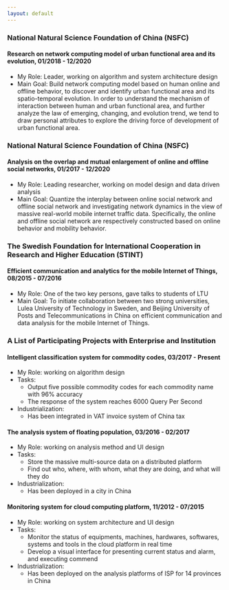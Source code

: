 ```yaml
---
layout: default
---
```


### National Natural Science Foundation of China (NSFC)
#### Research on network computing model of urban functional area and its evolution, 01/2018 - 12/2020 
- My Role: Leader, working on algorithm and system architecture design
- Main Goal: 
Build network computing model based on human online and offline behavior, to discover and identify urban functional area and its spatio-temporal evolution. In order to understand the mechanism of interaction between human and urban functional area, and further analyze the law of emerging, changing, and evolution trend, we tend to draw personal attributes to explore the driving force of development of urban functional area.
 
### National Natural Science Foundation of China (NSFC)
#### Analysis on the overlap and mutual enlargement of online and offline social networks, 01/2017 - 12/2020 
- My Role: Leading researcher, working on model design and data driven analysis
- Main Goal: 
Quantize the interplay between online social network and offline social network and investigating network dynamics in the view of massive real-world mobile internet traffic data. Specifically, the online and offline social network are respectively constructed based on online behavior and mobility behavior. 
     
### The Swedish Foundation for International Cooperation in Research and Higher Education (STINT)
#### Efficient communication and analytics for the mobile Internet of Things, 08/2015 - 07/2016
- My Role: One of the two key persons, gave talks to students of LTU
- Main Goal: 
To initiate collaboration between two strong universities, Lulea University of Technology in Sweden, and Beijing University of Posts and Telecommunications in China on efficient communication and data analysis for the mobile Internet of Things.
        
### A List of Participating Projects with Enterprise and Institution 
#### Intelligent classification system for commodity codes, 03/2017 - Present 
- My Role: working on algorithm design
- Tasks: 
    - Output five possible commodity codes for each commodity name with 96% accuracy
    - The response of the system reaches 6000 Query Per Second
- Industrialization: 
    - Has been integrated in VAT invoice system of China tax

#### The analysis system of floating population, 03/2016 - 02/2017
- My Role: working on analysis method and UI design
- Tasks: 
    - Store the massive multi-source data on a distributed platform
    - Find out who, where, with whom, what they are doing, and what will they do 
- Industrialization: 
    - Has been deployed in a city in China
      
#### Monitoring system for cloud computing platform, 11/2012 - 07/2015 
- My Role: working on system architecture and UI design
- Tasks: 
    - Monitor the status of equipments, machines, hardwares, softwares, systems and tools in the cloud platform in real time
    - Develop a visual interface for presenting current status and alarm, and executing commend
- Industrialization: 
    - Has been deployed on the analysis platforms of ISP for 14 provinces in China



